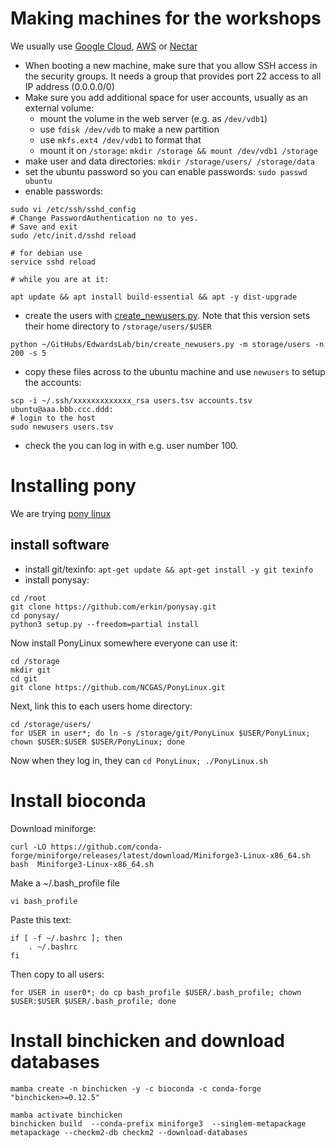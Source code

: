 # Making machines for the workshops

We usually use [Google Cloud](https://console.google.com), [AWS](https://us-west-2.signin.aws.amazon.com/) or [Nectar](https://dashboard.rc.nectar.org.au/)

- When booting a new machine, make sure that you allow SSH access in the security groups. It needs a group that provides port 22 access to all IP address (0.0.0.0/0)
- Make sure you add additional space for user accounts, usually as an external volume:
    - mount the volume in the web server (e.g. as `/dev/vdb1`)
    - use `fdisk /dev/vdb` to make a new partition
    - use `mkfs.ext4 /dev/vdb1` to format that
    - mount it on `/storage`: `mkdir /storage && mount /dev/vdb1 /storage`
- make user and data directories: `mkdir /storage/users/ /storage/data`
- set the ubuntu password so you can enable passwords: `sudo passwd ubuntu`
- enable passwords:

```
sudo vi /etc/ssh/sshd_config
# Change PasswordAuthentication no to yes.
# Save and exit
sudo /etc/init.d/sshd reload

# for debian use
service sshd reload

# while you are at it:

apt update && apt install build-essential && apt -y dist-upgrade 

```





- create the users with [create_newusers.py](https://raw.githubusercontent.com/linsalrob/EdwardsLab/master/bin/create_newusers.py). Note that this version sets their home directory to `/storage/users/$USER`

```
python ~/GitHubs/EdwardsLab/bin/create_newusers.py -m storage/users -n 200 -s 5
```

- copy these files across to the ubuntu machine and use `newusers` to setup the accounts:

```
scp -i ~/.ssh/xxxxxxxxxxxxx_rsa users.tsv accounts.tsv ubuntu@aaa.bbb.ccc.ddd:
# login to the host
sudo newusers users.tsv
```

- check the you can log in with e.g. user number 100.


# Installing pony

We are trying [pony linux](https://github.com/NCGAS/PonyLinux/blob/master/installation_instructions.md) 

## install software

- install git/texinfo: `apt-get update && apt-get install -y git texinfo`
- install ponysay: 

```
cd /root
git clone https://github.com/erkin/ponysay.git
cd ponysay/
python3 setup.py --freedom=partial install
```

Now install PonyLinux somewhere everyone can use it:

```
cd /storage
mkdir git
cd git
git clone https://github.com/NCGAS/PonyLinux.git
```

Next, link this to each users home directory:

```
cd /storage/users/
for USER in user*; do ln -s /storage/git/PonyLinux $USER/PonyLinux; chown $USER:$USER $USER/PonyLinux; done 
```

Now when they log in, they can `cd PonyLinux; ./PonyLinux.sh`


# Install bioconda

Download miniforge:


```
curl -LO https://github.com/conda-forge/miniforge/releases/latest/download/Miniforge3-Linux-x86_64.sh
bash  Miniforge3-Linux-x86_64.sh
```


Make a ~/.bash_profile file

```
vi bash_profile

```

Paste this text:
```
if [ -f ~/.bashrc ]; then    
	. ~/.bashrc
fi
```

Then copy to all users:

```
for USER in user0*; do cp bash_profile $USER/.bash_profile; chown $USER:$USER $USER/.bash_profile; done
```


# Install binchicken and download databases


```
mamba create -n binchicken -y -c bioconda -c conda-forge "binchicken>=0.12.5"

mamba activate binchicken
binchicken build  --conda-prefix miniforge3  --singlem-metapackage metapackage --checkm2-db checkm2 --download-databases

```










